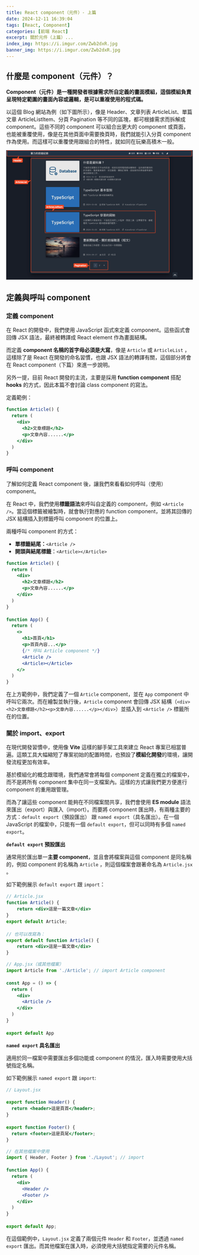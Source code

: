 ```yaml
---
title: React component（元件）- 上篇
date: 2024-12-11 16:39:04
tags: [React, Component]
categories: [前端 React]
excerpt: 關於元件（上篇）...
index_img: https://i.imgur.com/Zwb2dxR.jpg
banner_img: https://i.imgur.com/Zwb2dxR.jpg
---
```





## 什麼是 component（元件）？

**Component（元件）是一種開發者根據需求所自定義的畫面模組，這個模組負責呈現特定範圍的畫面內容或邏輯，是可以重複使用的程式碼。**

以這個 Blog 網站為例（如下圖所示），像是 Header、文章列表 ArticleList、單篇文章 ArticleListItem、分頁 Pagination 等不同的區塊，都可根據需求而拆解成 component。這些不同的 component 可以組合出更大的 component 或頁面，也能被重覆使用，像是在其他頁面中需要換頁時，我們就能引入分頁 component 作為使用。而這樣可以重覆使用跟組合的特性，就如同在玩樂高積木一般。

![Blog 網站作為元件示例](/img/react-component-part1/1.png)

## 定義與呼叫 component

### 定義 component

在 React 的開發中，我們使用 JavaScript 函式來定義 component。這些函式會回傳 JSX 語法，最終被轉譯成 React element 作為畫面結構。

而定義 **component 名稱的首字母必須是大寫**，像是 `Article` 或 `ArticleList` ，這樣除了是 React 在開發的命名習慣，也跟 JSX 語法的轉譯有關，這個部分將會在 React component（下篇）來進一步說明。

另外一提，目前 React 開發的主流，主要是採用 **function component** 搭配 **hooks** 的方式，因此本篇不會討論 class component 的寫法。

定義範例：

```jsx
function Article() {
  return (
    <div>
      <h2>文章標題</h2>
      <p>文章內容......</p>
    </div>
  )
}
```

### 呼叫 component

了解如何定義 React component 後，讓我們來看看如何呼叫（使用）component。

在 React 中，我們使用**標籤語法**來呼叫自定義的 component，例如 `<Article />`。當這個標籤被繪製時，就會執行對應的 function component，並將其回傳的 JSX 結構插入到標籤呼叫 component 的位置上。

兩種呼叫 component 的方式：

- **單標籤結尾：**`<Article />`
- **開頭與結尾標籤**：`<Article></Article>`

```jsx
function Article() {
  return (
    <div>
      <h2>文章標題</h2>
      <p>文章內容......</p>
    </div>
  )
}

function App() { 
  return (
    <>
      <h1>首頁</h1>
      <p>首頁內容...</p>
      {/* 呼叫 Article component */}
      <Article />
      <Article></Article>
    </>
  )
}
```

在上方範例中，我們定義了一個 `Article` component，並在 `App` component 中呼叫它兩次。而在繪製並執行後，`Article` component 會回傳 JSX 結構（`<div><h2>文章標題</h2><p>文章內容......</p></div>`）並插入到 `<Article />` 標籤所在的位置。

### 關於 import、export

在現代開發習慣中，使用像 **Vite** 這樣的腳手架工具來建立 React 專案已相當普遍。這類工具大幅縮短了專案初始的配置時間，也預設了**模組化開發**的環境，讓開發流程更加有效率。

基於模組化的概念跟環境，我們通常會將每個 component 定義在獨立的檔案中，而不是將所有 component 集中在同一支檔案內。這樣的方式讓我們更方便進行 component 的重用跟管理。

而為了讓這些 component 能夠在不同檔案間共享，我們會使用 **ES module** 語法來匯出（export）與匯入（import）。而要將 component 匯出時，有兩種主要的方式：`default export`（預設匯出） 跟 `named export`（具名匯出）。在一個 JavaScript 的檔案中，只能有一個 `default export`，但可以同時有多個 `named export`。

**`default export` 預設匯出**

通常用於匯出單一**主要 component**，並且會將檔案與這個 component 是同名稱的，例如 component 的名稱為 `Article` ，則這個檔案會跟著命名為 `Article.jsx` 。

如下範例展示 `default export` 跟 `import`：

```jsx
// Article.jsx
function Article() {
	return <div>這是一篇文章</div>
}
export default Article;

// 也可以改寫為：
export default function Article() {
	return <div>這是一篇文章</div>
}
```

```jsx
// App.jsx（或其他檔案）
import Article from './Article'; // import Article component

const App = () => {
  return (
    <div>
      <Article />
    </div>
  )
}

export default App
```

**`named export` 具名匯出**

適用於同一檔案中需要匯出多個功能或 component 的情況，匯入時需要使用大括號指定名稱。

如下範例展示 `named export` 跟 `import`:

```jsx
// Layout.jsx

export function Header() {
  return <header>這是頁首</header>;
}

export function Footer() {
  return <footer>這是頁尾</footer>;
}
```

```jsx
// 在其他檔案中使用
import { Header, Footer } from './Layout'; // import

function App() {
  return (
    <div>
      <Header />
      <Footer />
    </div>
  )
}

export default App;
```

在這個範例中，`Layout.jsx` 定義了兩個元件 `Header` 和 `Footer`，並透過 `named export` 匯出。而其他檔案在匯入時，必須使用大括號指定需要的元件名稱。